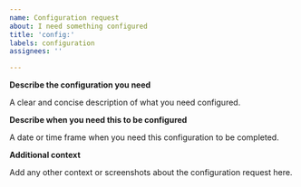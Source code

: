 ```yaml
---
name: Configuration request
about: I need something configured
title: 'config:'
labels: configuration
assignees: ''

---
```


**Describe the configuration you need**

A clear and concise description of what you need configured.


**Describe when you need this to be configured**

A date or time frame when you need this configuration to be completed.


**Additional context**

Add any other context or screenshots about the configuration request here.


